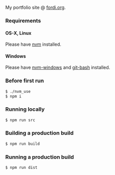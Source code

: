 My portfolio site @ [fordi.org](https://fordi.org).

### Requirements

#### OS-X, Linux

Please have [nvm](https://github.com/nvm-sh/nvm#installing-and-updating) installed.

#### Windows

Please have [nvm-windows](https://github.com/coreybutler/nvm-windows/releases) and [git-bash](https://git-scm.com/download/win) installed.

### Before first run

```bash
$ ./nvm_use
$ npm i
```

### Running locally

```bash
$ npm run src
```

### Building a production build
```bash
$ npm run build
```

### Running a production build
```bash
$ npm run dist
```
